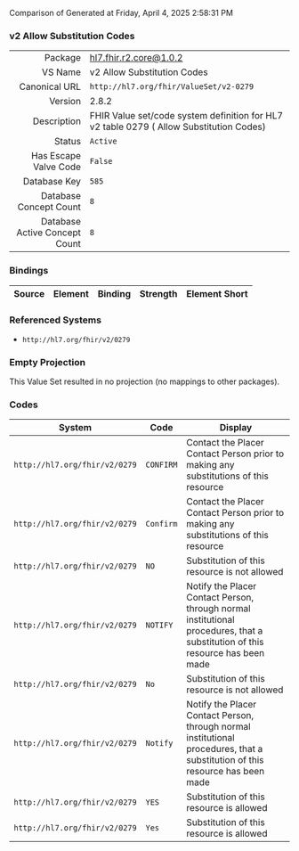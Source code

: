 Comparison of 
Generated at Friday, April 4, 2025 2:58:31 PM

### v2 Allow Substitution Codes

|      |     |
| ---: | --- |
| Package | hl7.fhir.r2.core@1.0.2 |
| VS Name | v2 Allow Substitution Codes |
| Canonical URL | `http://hl7.org/fhir/ValueSet/v2-0279` |
| Version | 2.8.2 |
| Description | FHIR Value set/code system definition for HL7 v2 table 0279 ( Allow Substitution Codes) |
| Status | `Active` |
| Has Escape Valve Code | `False` |
| Database Key | `585` |
| Database Concept Count | `8` |
| Database Active Concept Count | `8` |
### Bindings

| Source | Element | Binding | Strength | Element Short |
| ------ | ------- | ------- | -------- | ------------- |

### Referenced Systems

* `http://hl7.org/fhir/v2/0279`
### Empty Projection

This Value Set resulted in no projection (no mappings to other packages).

### Codes

| System | Code | Display |
| ------ | ---- | ------- |
| `http://hl7.org/fhir/v2/0279` | `CONFIRM` | Contact the Placer Contact Person prior to making any substitutions of this resource |
| `http://hl7.org/fhir/v2/0279` | `Confirm` | Contact the Placer Contact Person prior to making any substitutions of this resource |
| `http://hl7.org/fhir/v2/0279` | `NO` | Substitution of this resource is not allowed |
| `http://hl7.org/fhir/v2/0279` | `NOTIFY` | Notify the Placer Contact Person, through normal institutional procedures, that a substitution of this resource has been made |
| `http://hl7.org/fhir/v2/0279` | `No` | Substitution of this resource is not allowed |
| `http://hl7.org/fhir/v2/0279` | `Notify` | Notify the Placer Contact Person, through normal institutional procedures, that a substitution of this resource has been made |
| `http://hl7.org/fhir/v2/0279` | `YES` | Substitution of this resource is allowed |
| `http://hl7.org/fhir/v2/0279` | `Yes` | Substitution of this resource is allowed |
